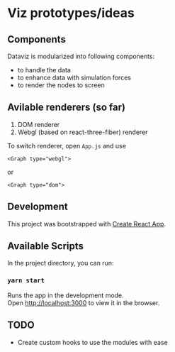 # Viz prototypes/ideas

## Components

Dataviz is modularized into following components:

- <Graph/> to handle the data
- <Simulation/> to enhance data with simulation forces
- <Renderer> to render the nodes to screen

## Avilable renderers (so far)

1. DOM renderer
2. Webgl (based on react-three-fiber) renderer

To switch renderer, open `App.js` and use

    <Graph type="webgl">

or

    <Graph type="dom">

## Development

This project was bootstrapped with [Create React App](https://github.com/facebook/create-react-app).

## Available Scripts

In the project directory, you can run:

### `yarn start`

Runs the app in the development mode.<br />
Open [http://localhost:3000](http://localhost:3000) to view it in the browser.


## TODO

- Create custom hooks to use the modules with ease